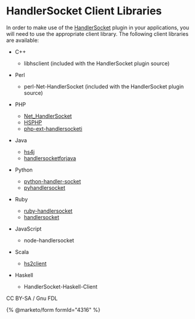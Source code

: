 
# HandlerSocket Client Libraries

In order to make use of the [HandlerSocket](README.md) plugin in your
applications, you will need to use the appropriate client library. The
following client libraries are available:


* C++

  * libhsclient (included with the HandlerSocket plugin source)
* Perl

  * perl-Net-HandlerSocket (included with the HandlerSocket plugin source)
* PHP

  * [Net_HandlerSocket](https://github.com/openpear/Net_HandlerSocket)
  * [HSPHP](https://github.com/tz-lom/HSPHP)
  * [php-ext-handlersocketi](https://github.com/kjdev/php-ext-handlersocketi)
* Java

  * [hs4j](https://code.google.com/p/hs4j/)
  * [handlersocketforjava](https://code.google.com/p/handlersocketforjava/)
* Python

  * [python-handler-socket](https://pypi.python.org/pypi/python-handler-socket)
  * [pyhandlersocket](https://code.launchpad.net/~songofacandy/+junk/pyhandlersocket)
* Ruby

  * [ruby-handlersocket](https://github.com/winebarrel/ruby-handlersocket)
  * [handlersocket](https://github.com/miyucy/handlersocket)
* JavaScript

  * node-handlersocket
* Scala

  * [hs2client](https://github.com/fujohnwang/hs2client)
* Haskell

  * HandlerSocket-Haskell-Client


CC BY-SA / Gnu FDL


{% @marketo/form formId="4316" %}
